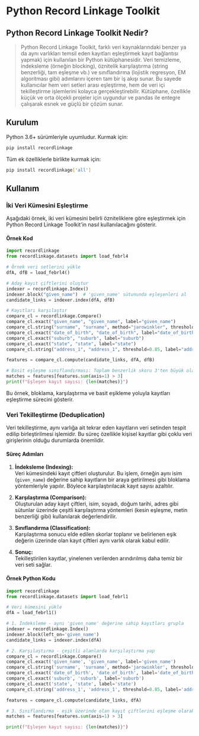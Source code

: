 # Python Record Linkage Toolkit  

## Python Record Linkage Toolkit Nedir?
>Python Record Linkage Toolkit, farklı veri kaynaklarındaki 
> benzer ya da aynı varlıkları temsil eden kayıtları eşleştirmek 
> kayıt bağlantısı yapmak) için kullanılan bir Python kütüphanesidir. 
> Veri temizleme, indeksleme (örneğin blocking), 
> öznitelik karşılaştırma (string benzerliği, tam eşleşme vb.) 
> ve sınıflandırma (lojistik regresyon, EM algoritması gibi) 
> adımlarını içeren tam bir iş akışı sunar. Bu sayede kullanıcılar 
> hem veri setleri arası eşleştirme, hem de veri içi tekilleştirme 
> işlemlerini kolayca gerçekleştirebilir. Kütüphane, özellikle küçük 
> ve orta ölçekli projeler için uygundur ve pandas ile entegre 
> çalışarak esnek ve güçlü bir çözüm sunar.

## Kurulum

Python 3.6+ sürümleriyle uyumludur. Kurmak için:
```bash
pip install recordlinkage
```
Tüm ek özelliklerle birlikte kurmak için:

```bash
pip install recordlinkage['all']
```

## Kullanım

### İki Veri Kümesini Eşleştirme

Aşağıdaki örnek, iki veri kümesini belirli özniteliklere göre eşleştirmek için Python Record Linkage Toolkit'in nasıl kullanılacağını gösterir.

#### Örnek Kod

```python
import recordlinkage
from recordlinkage.datasets import load_febrl4

# Örnek veri setlerini yükle
dfA, dfB = load_febrl4()

# Aday kayıt çiftlerini oluştur
indexer = recordlinkage.Index()
indexer.block("given_name")  # 'given_name' sütununda eşleşenleri al
candidate_links = indexer.index(dfA, dfB)

# Kayıtları karşılaştır
compare_cl = recordlinkage.Compare()
compare_cl.exact("given_name", "given_name", label="given_name")
compare_cl.string("surname", "surname", method="jarowinkler", threshold=0.85, label="surname")
compare_cl.exact("date_of_birth", "date_of_birth", label="date_of_birth")
compare_cl.exact("suburb", "suburb", label="suburb")
compare_cl.exact("state", "state", label="state")
compare_cl.string("address_1", "address_1", threshold=0.85, label="address_1")

features = compare_cl.compute(candidate_links, dfA, dfB)

# Basit eşleşme sınıflandırması: Toplam benzerlik skoru 3'ten büyük olanlar eşleşmiş kabul edilir
matches = features[features.sum(axis=1) > 3]
print(f"Eşleşen kayıt sayısı: {len(matches)}")
```

Bu örnek, bloklama, karşılaştırma ve basit eşikleme yoluyla kayıtları eşleştirme sürecini gösterir.



### Veri Tekilleştirme (Deduplication)

Veri tekilleştirme, aynı varlığa ait tekrar eden kayıtların veri setinden tespit edilip birleştirilmesi işlemidir. Bu süreç özellikle kişisel kayıtlar gibi çoklu veri girişlerinin olduğu durumlarda önemlidir.

#### Süreç Adımları

1. **İndeksleme (Indexing):**  
   Veri kümesindeki kayıt çiftleri oluşturulur. Bu işlem, örneğin aynı isim (`given_name`) değerine sahip kayıtların bir araya getirilmesi gibi bloklama yöntemleriyle yapılır. Böylece karşılaştırılacak kayıt sayısı azaltılır.

2. **Karşılaştırma (Comparison):**  
   Oluşturulan aday kayıt çiftleri, isim, soyadı, doğum tarihi, adres gibi sütunlar üzerinde çeşitli karşılaştırma yöntemleri (kesin eşleşme, metin benzerliği gibi) kullanılarak değerlendirilir.

3. **Sınıflandırma (Classification):**  
   Karşılaştırma sonucu elde edilen skorlar toplanır ve belirlenen eşik değerin üzerinde olan kayıt çiftleri aynı varlık olarak kabul edilir.

4. **Sonuç:**  
   Tekilleştirilen kayıtlar, yinelenen verilerden arındırılmış daha temiz bir veri seti sağlar.

#### Örnek Python Kodu

```python
import recordlinkage
from recordlinkage.datasets import load_febrl1

# Veri kümesini yükle
dfA = load_febrl1()

# 1. İndeksleme - aynı 'given_name' değerine sahip kayıtları grupla
indexer = recordlinkage.Index()
indexer.block(left_on='given_name')
candidate_links = indexer.index(dfA)

# 2. Karşılaştırma - çeşitli alanlarda karşılaştırma yap
compare_cl = recordlinkage.Compare()
compare_cl.exact('given_name', 'given_name', label='given_name')
compare_cl.string('surname', 'surname', method='jarowinkler', threshold=0.85, label='surname')
compare_cl.exact('date_of_birth', 'date_of_birth', label='date_of_birth')
compare_cl.exact('suburb', 'suburb', label='suburb')
compare_cl.exact('state', 'state', label='state')
compare_cl.string('address_1', 'address_1', threshold=0.85, label='address_1')

features = compare_cl.compute(candidate_links, dfA)

# 3. Sınıflandırma - eşik üzerinde olan kayıt çiftlerini eşleşme olarak al
matches = features[features.sum(axis=1) > 3]

print(f"Eşleşen kayıt sayısı: {len(matches)}")
